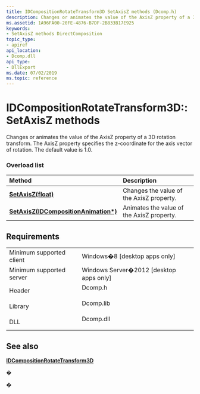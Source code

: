 ```yaml
---
title: IDCompositionRotateTransform3D SetAxisZ methods (Dcomp.h)
description: Changes or animates the value of the AxisZ property of a 3D rotation transform. The AxisZ property specifies the z-coordinate for the axis vector of rotation. The default value is 1.0.
ms.assetid: 1A96FA00-20FE-4876-B7DF-2B833B17E925
keywords:
- SetAxisZ methods DirectComposition
topic_type:
- apiref
api_location:
- Dcomp.dll
api_type:
- DllExport
ms.date: 07/02/2019
ms.topic: reference
---
```


# IDCompositionRotateTransform3D::SetAxisZ methods

Changes or animates the value of the AxisZ property of a 3D rotation transform. The AxisZ property specifies the z-coordinate for the axis vector of rotation. The default value is 1.0.

### Overload list



| Method                                                                                                       | Description                                          |
|:-------------------------------------------------------------------------------------------------------------|:-----------------------------------------------------|
| [**SetAxisZ(float)**](/windows/win32/api/dcomp/nf-dcomp-idcompositionrotatetransform3d-setaxisz(float))                                     | Changes the value of the AxisZ property.<br/>  |
| [**SetAxisZ(IDCompositionAnimation\*)**](/windows/win32/api/dcomp/nf-dcomp-idcompositionrotatetransform3d-setaxisz(idcompositionanimation)) | Animates the value of the AxisZ property.<br/> |



## Requirements



|                                     |                                                                                      |
|-------------------------------------|--------------------------------------------------------------------------------------|
| Minimum supported client<br/> | Windows�8 \[desktop apps only\]<br/>                                           |
| Minimum supported server<br/> | Windows Server�2012 \[desktop apps only\]<br/>                                 |
| Header<br/>                   | <dl> <dt>Dcomp.h</dt> </dl>   |
| Library<br/>                  | <dl> <dt>Dcomp.lib</dt> </dl> |
| DLL<br/>                      | <dl> <dt>Dcomp.dll</dt> </dl> |



## See also

<dl> <dt>

[**IDCompositionRotateTransform3D**](/windows/win32/api/dcomp/nn-dcomp-idcompositionrotatetransform3d)
</dt> </dl>

�

�
